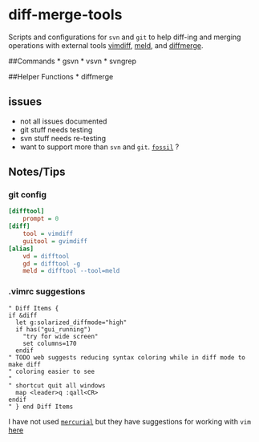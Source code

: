 # diff-merge-tools

Scripts and configurations for `svn` and `git` to help diff-ing and merging 
operations with external tools 
   [vimdiff](http://vimhelp.appspot.com/diff.txt.html#diff.txt), 
   [meld](http://meldmerge.org/), and 
   [diffmerge](https://sourcegear.com/diffmerge/).

##Commands
    * gsvn
    * vsvn
    * svngrep

##Helper Functions
    * diffmerge

## issues

* not all issues documented
* git stuff needs testing
* svn stuff needs re-testing
* want to support more than `svn` and `git`. 
  [`fossil`](https://www.fossil-scm.org/) ?

## Notes/Tips

### git config

```INI
[difftool]
	prompt = 0
[diff]
	tool = vimdiff
	guitool = gvimdiff
[alias]
	vd = difftool
	gd = difftool -g
	meld = difftool --tool=meld
```

### .vimrc suggestions

```vim
" Diff Items {
if &diff
  let g:solarized_diffmode="high"
  if has("gui_running")
    "try for wide screen"
    set columns=170
  endif
" TODO web suggests reducing syntax coloring while in diff mode to make diff
" coloring easier to see
"
" shortcut quit all windows 
  map <leader>q :qall<CR>
endif
" } end Diff Items
```

I have not used [`mercurial`](https://www.mercurial-scm.org/)
but they have suggestions for working with `vim` [here](
https://www.mercurial-scm.org/wiki/MergingWithVim)
